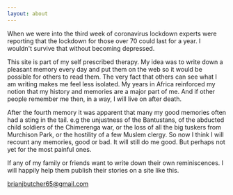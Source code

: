 ```yaml
---
layout: about
---
```


When we were into the third week of coronavirus lockdown experts were reporting that the lockdown for those over 70 could last for a year. I wouldn't survive that without becoming depressed. 

This site is part of my self prescribed therapy. My idea was to write down a pleasant memory every day and put them on the web so it would be possible for others to read them. The very fact that others can see what I am writing makes me feel less isolated. My years in Africa reinforced my notion that my history and memories are a major part of me. And if other people remember me then, in a way, I will live on after death.

After the fourth memory it was apparent that many my good memories often had a sting in the tail. e.g the unjustness of the Bantustans, of the abducted child soldiers of the Chimerenga war, or the loss of all the big tuskers from Murchison Park, or the hostility of a few Muslem clergy. So now I think I will recount any memories, good or bad. It will still do me good. But perhaps not yet for the most painful ones.

If any of my family or friends want to write down their own reminiscences. I will happily help them publish their stories on a site like this.

<brianjbutcher65@gmail.com>
